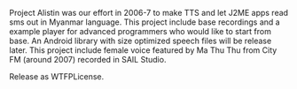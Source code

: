 Project Alistin was our effort in 2006-7 to make TTS and let J2ME apps read sms out in Myanmar language. This project include base recordings and a example player for advanced programmers who would like to start from base. An Android library with size optimized speech files will be release later. This project include female voice featured by Ma Thu Thu from City FM (around 2007) recorded in SAIL Studio.

Release as WTFPLicense.